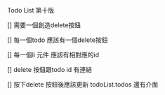 Todo List 第十版

[] 需要一個創造delete按鈕

[] 每一個todo 應該有一個delete按鈕

[] 每一個li 元件 應該有相對應的id

[] delete 按鈕跟todo id 有連結

[] 按下delete 按鈕後應該更新 todoList.todos 還有介面
